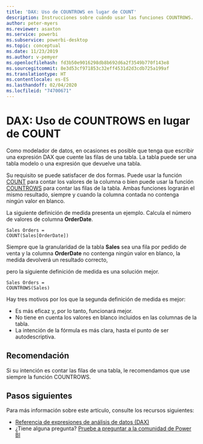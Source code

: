 ```yaml
---
title: 'DAX: Uso de COUNTROWS en lugar de COUNT'
description: Instrucciones sobre cuándo usar las funciones COUNTROWS.
author: peter-myers
ms.reviewer: asaxton
ms.service: powerbi
ms.subservice: powerbi-desktop
ms.topic: conceptual
ms.date: 11/23/2019
ms.author: v-pemyer
ms.openlocfilehash: fd3b50e9016298db8b692d6a2f3549b770f143e8
ms.sourcegitcommit: 8e3d53cf971853c32eff4531d2d3cdb725a199af
ms.translationtype: HT
ms.contentlocale: es-ES
ms.lasthandoff: 02/04/2020
ms.locfileid: "74700671"
---
```

# <a name="dax-use-countrows-instead-of-count"></a>DAX: Uso de COUNTROWS en lugar de COUNT

Como modelador de datos, en ocasiones es posible que tenga que escribir una expresión DAX que cuente las filas de una tabla. La tabla puede ser una tabla modelo o una expresión que devuelve una tabla.

Su requisito se puede satisfacer de dos formas. Puede usar la función [COUNT](/dax/count-function-dax) para contar los valores de la columna o bien puede usar la función [COUNTROWS](/dax/countrows-function-dax) para contar las filas de la tabla. Ambas funciones lograrán el mismo resultado, siempre y cuando la columna contada no contenga ningún valor en blanco.

La siguiente definición de medida presenta un ejemplo. Calcula el número de valores de columna **OrderDate**.

```dax
Sales Orders =
COUNT(Sales[OrderDate])
```

Siempre que la granularidad de la tabla **Sales** sea una fila por pedido de venta y la columna **OrderDate** no contenga ningún valor en blanco, la medida devolverá un resultado correcto,

pero la siguiente definición de medida es una solución mejor.

```dax
Sales Orders =
COUNTROWS(Sales)
```

Hay tres motivos por los que la segunda definición de medida es mejor:

- Es más eficaz y, por lo tanto, funcionará mejor.
- No tiene en cuenta los valores en blanco incluidos en las columnas de la tabla.
- La intención de la fórmula es más clara, hasta el punto de ser autodescriptiva.

## <a name="recommendation"></a>Recomendación

Si su intención es contar las filas de una tabla, le recomendamos que use siempre la función COUNTROWS.

## <a name="next-steps"></a>Pasos siguientes

Para más información sobre este artículo, consulte los recursos siguientes:

- [Referencia de expresiones de análisis de datos (DAX)](/dax/)
- ¿Tiene alguna pregunta? [Pruebe a preguntar a la comunidad de Power BI](https://community.powerbi.com/)
